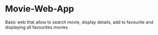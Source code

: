 # Movie-Web-App
Basic web that allow to search movie, display details, add to favourite and displaying all favourites movies
